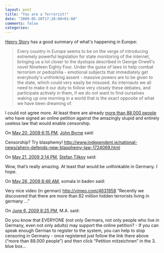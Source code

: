 ```yaml
---
layout: post
title: "You are a Terrorist!"
date: "2009-05-20T17:28:00+01:00"
comments: false
categories: 
---
```


<p><a href="http://blogs.sun.com/bblfish/entry/you_are_a_terrorist">Henry Story</a> has a good summary of what's happening in Europe:</p>

<blockquote>
<p>Every country in Europe seems to be on the verge of introducing extremely powerful legislation for state monitoring of the internet, bringing us a lot closer to the dystopia described in George Orwell's novel Nineteen Eighty Four. Under the guise of laws to help combat terrorism or pedophilia - emotional subjects that immediately get everybody's unthinking assent - massive powers are to be given to the state, which could very easily be misused. As internauts we all need to make it our duty to follow very closely these debates, and participate actively in them, if we do not want to find ourselves waking up one morning in a world that is the exact opposite of what we have been dreaming of.</p>
</blockquote>

<p>I could not agree more. At least there are already <a href="https://epetitionen.bundestag.de/index.php?action=petition;sa=details;petition=3860">more than 88,000 people</a> who have signed an online petition against the amazingly stupid and entirely useless law that would enable censorship.</p>

<section class="comments">



<div class="comment" id="comment-1974">
On <a href="#comment-1974" title="Permalink to this comment">May 20, 2009  6:15 PM</a>, <a href="http://www.therrogueprocess.net/blog" title="http://www.therrogueprocess.net/blog" rel="nofollow">John Byrne</a>
said:
<p>Censorship? Try blasphemy! <a href="http://www.independent.ie/national-news/ahern-defends-new-blasphemy-law-1724069.html" rel="nofollow">http://www.independent.ie/national-news/ahern-defends-new-blasphemy-law-1724069.html</a></p>


<div class="comment" id="comment-1977">
On <a href="#comment-1977" title="Permalink to this comment">May 21, 2009  3:14 PM</a>, 
<a href="/en/staff/st/">Stefan Tilkov</a>
said:
<p>Wow, that&#8217;s really amazing. At least that would be unthinkable in Germany. I hope.</p>


<div class="comment" id="comment-1983">
On <a href="#comment-1983" title="Permalink to this comment">May 26, 2009  8:46 AM</a>, somala in baden
said:
<p>Very nice video (in german)
<a href="http://vimeo.com/4631958" rel="nofollow">http://vimeo.com/4631958</a>
&#8220;Recently we discovered that there are more than 82 million hidden terrorists living in germany &#8230;&#8221;</p>


<div class="comment" id="comment-1988">
On <a href="#comment-1988" title="Permalink to this comment">June  6, 2009  8:25 PM</a>, M.A.
said:
<p>Do you know that EVERYONE (not only Germans, not only people who live in Germany, even not only adults) may support the online petition? - If you can speak enough German to register to the system, you can help to stop censoring in Germany - once registered just follow the link there above (&#8220;more than 88.000 people&#8221;) and then click &#8220;Petition mitzeichnen&#8221; in the 3. blue box&#8230;</p>


</section>

